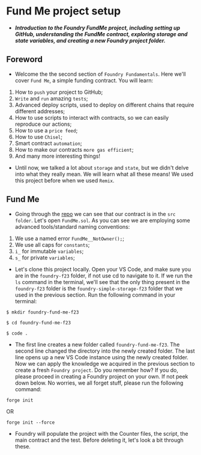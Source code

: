 # Fund Me project setup
- ***Introduction to the Foundry FundMe project, including setting up GitHub, understanding the FundMe contract, exploring storage and state variables, and creating a new Foundry project folder.***

## Foreword
- Welcome the the second section of `Foundry Fundamentals`. Here we'll cover `Fund Me`, a simple funding contract. You will learn:

1. How to `push` your project to GitHub;
2. `Write` and `run` amazing `tests`;
3. Advanced deploy scripts, used to deploy on different chains that require different addresses;
4. How to use scripts to interact with contracts, so we can easily reproduce our actions;
5. How to use a `price feed`;
6. How to use `Chisel`;
7. Smart contract `automation`;
8. How to make our contracts `more gas efficient`;
9. And many more interesting things!

- Until now, we talked a lot about `storage` and `state`, but we didn't delve into what they really mean. We will learn what all these means! We used this project before when we used `Remix`.

## Fund Me
- Going through the [repo](https://github.com/Cyfrin/foundry-fund-me-cu) we can see that our contract is in the `src folder`. Let's open `FundMe.sol`. As you can see we are employing some advanced tools/standard naming conventions:

1. We use a named error `FundMe__NotOwner();`;
2. We use all caps for `constants`;
3. `i_` for immutable `variables`;
4. `s_` for private `variables`;

- Let's clone this project locally. Open your VS Code, and make sure you are in the `foundry-f23` folder, if not use cd to navigate to it. If we run the `ls` command in the terminal, we'll see that the only thing present in the `foundry-f23` folder is the `foundry-simple-storage-f23` folder that we used in the previous section. Run the following command in your terminal:

```
$ mkdir foundry-fund-me-f23 

$ cd foundry-fund-me-f23 

$ code .
```

- The first line creates a new folder called `foundry-fund-me-f23`. The second line changed the directory into the newly created folder. The last line opens up a new VS Code instance using the newly created folder. Now we can apply the knowledge we acquired in the previous section to create a fresh `Foundry project`. Do you remember how? If you do, please proceed in creating a Foundry project on your own. If not peek down below. No worries, we all forget stuff, please run the following command:

```
forge init
```

OR

```
forge init --force
```

- Foundry will populate the project with the Counter files, the script, the main contract and the test. Before deleting it, let's look a bit through these.
